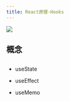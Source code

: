 ```yaml
---
title: React原理-Hooks
---
```


![](https://vp-blog-img.oss-cn-shanghai.aliyuncs.com/2021/react/2.2.1%E5%85%A8%E6%A0%88%E5%A4%A7%E5%89%8D%E7%AB%AF%E4%B9%8B%E9%AB%98%E7%BA%A7%E8%BF%9B%E9%98%B6-ReactHooks.png) 

## 概念


##




- useState

- useEffect

- useMemo
